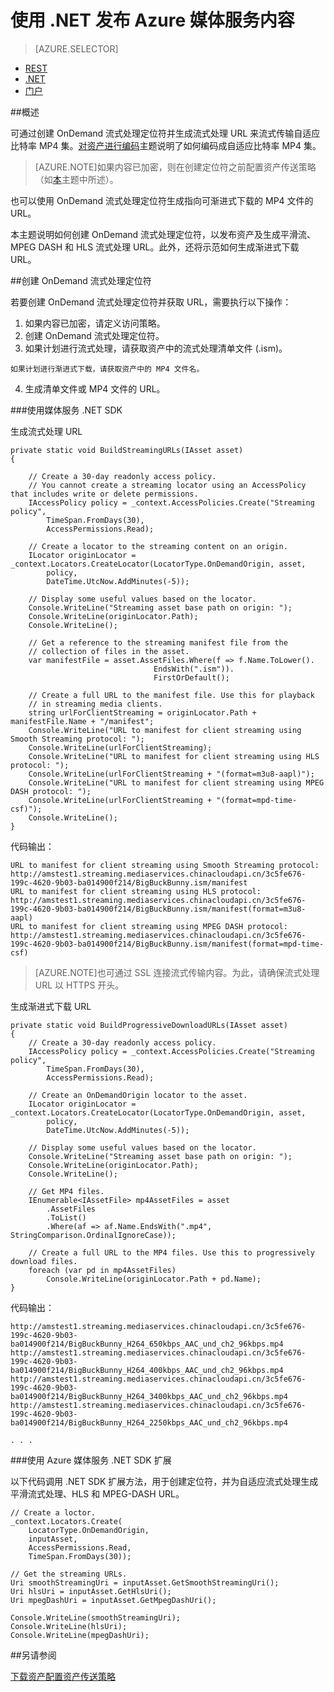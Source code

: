 <properties 
	pageTitle="使用 .NET 发布 Azure 媒体服务内容" 
	description="了解如何创建用于生成流式处理 URL 的定位符。代码示例用 C# 编写且使用适用于 .NET 的媒体服务 SDK。" 
	authors="juliako" 
	manager="erikre" 
	editor="" 
	services="media-services" 
	documentationCenter=""/>  


<tags 
	ms.service="media-services" 
	ms.workload="media" 
	ms.tgt_pltfrm="na" 
	ms.devlang="na" 
	ms.topic="article" 
	ms.date="08/30/2016"
	wacn.date=""
	ms.author="juliako"/>


# 使用 .NET 发布 Azure 媒体服务内容
 
> [AZURE.SELECTOR]
- [REST](/documentation/articles/media-services-rest-deliver-streaming-content/)
- [.NET](/documentation/articles/media-services-deliver-streaming-content/)
- [门户](/documentation/articles/media-services-portal-publish/)

##概述

可通过创建 OnDemand 流式处理定位符并生成流式处理 URL 来流式传输自适应比特率 MP4 集。[对资产进行编码](/documentation/articles/media-services-encode-asset/)主题说明了如何编码成自适应比特率 MP4 集。

>[AZURE.NOTE]如果内容已加密，则在创建定位符之前配置资产传送策略（如[本](/documentation/articles/media-services-dotnet-configure-asset-delivery-policy/)主题中所述）。

也可以使用 OnDemand 流式处理定位符生成指向可渐进式下载的 MP4 文件的 URL。

本主题说明如何创建 OnDemand 流式处理定位符，以发布资产及生成平滑流、MPEG DASH 和 HLS 流式处理 URL。此外，还将示范如何生成渐进式下载 URL。
  	 
##创建 OnDemand 流式处理定位符

若要创建 OnDemand 流式处理定位符并获取 URL，需要执行以下操作：

   1. 如果内容已加密，请定义访问策略。
   2. 创建 OnDemand 流式处理定位符。
   3. 如果计划进行流式处理，请获取资产中的流式处理清单文件 (.ism)。
   		
	如果计划进行渐进式下载，请获取资产中的 MP4 文件名。
   4. 生成清单文件或 MP4 文件的 URL。
   

###使用媒体服务 .NET SDK 

生成流式处理 URL

	private static void BuildStreamingURLs(IAsset asset)
	{
	
	    // Create a 30-day readonly access policy. 
      	// You cannot create a streaming locator using an AccessPolicy that includes write or delete permissions.
	    IAccessPolicy policy = _context.AccessPolicies.Create("Streaming policy",
	        TimeSpan.FromDays(30),
	        AccessPermissions.Read);
	
	    // Create a locator to the streaming content on an origin. 
	    ILocator originLocator = _context.Locators.CreateLocator(LocatorType.OnDemandOrigin, asset,
	        policy,
	        DateTime.UtcNow.AddMinutes(-5));
	
	    // Display some useful values based on the locator.
	    Console.WriteLine("Streaming asset base path on origin: ");
	    Console.WriteLine(originLocator.Path);
	    Console.WriteLine();
	
	    // Get a reference to the streaming manifest file from the  
	    // collection of files in the asset. 
	    var manifestFile = asset.AssetFiles.Where(f => f.Name.ToLower().
	                                EndsWith(".ism")).
	                                FirstOrDefault();
	    
	    // Create a full URL to the manifest file. Use this for playback
	    // in streaming media clients. 
	    string urlForClientStreaming = originLocator.Path + manifestFile.Name + "/manifest";
	    Console.WriteLine("URL to manifest for client streaming using Smooth Streaming protocol: ");
	    Console.WriteLine(urlForClientStreaming);
	    Console.WriteLine("URL to manifest for client streaming using HLS protocol: ");
	    Console.WriteLine(urlForClientStreaming + "(format=m3u8-aapl)");
	    Console.WriteLine("URL to manifest for client streaming using MPEG DASH protocol: ");
	    Console.WriteLine(urlForClientStreaming + "(format=mpd-time-csf)"); 
	    Console.WriteLine();
	}

代码输出：
	
	URL to manifest for client streaming using Smooth Streaming protocol:
	http://amstest1.streaming.mediaservices.chinacloudapi.cn/3c5fe676-199c-4620-9b03-ba014900f214/BigBuckBunny.ism/manifest
	URL to manifest for client streaming using HLS protocol:
	http://amstest1.streaming.mediaservices.chinacloudapi.cn/3c5fe676-199c-4620-9b03-ba014900f214/BigBuckBunny.ism/manifest(format=m3u8-aapl)
	URL to manifest for client streaming using MPEG DASH protocol:
	http://amstest1.streaming.mediaservices.chinacloudapi.cn/3c5fe676-199c-4620-9b03-ba014900f214/BigBuckBunny.ism/manifest(format=mpd-time-csf)
	

>[AZURE.NOTE]也可通过 SSL 连接流式传输内容。为此，请确保流式处理 URL 以 HTTPS 开头。

生成渐进式下载 URL

	private static void BuildProgressiveDownloadURLs(IAsset asset)
	{
	    // Create a 30-day readonly access policy. 
	    IAccessPolicy policy = _context.AccessPolicies.Create("Streaming policy",
	        TimeSpan.FromDays(30),
	        AccessPermissions.Read);
	
	    // Create an OnDemandOrigin locator to the asset. 
	    ILocator originLocator = _context.Locators.CreateLocator(LocatorType.OnDemandOrigin, asset,
	        policy,
	        DateTime.UtcNow.AddMinutes(-5));
	
	    // Display some useful values based on the locator.
	    Console.WriteLine("Streaming asset base path on origin: ");
	    Console.WriteLine(originLocator.Path);
	    Console.WriteLine();
	
	    // Get MP4 files.
	    IEnumerable<IAssetFile> mp4AssetFiles = asset
	        .AssetFiles
	        .ToList()
	        .Where(af => af.Name.EndsWith(".mp4", StringComparison.OrdinalIgnoreCase));
	            
	    // Create a full URL to the MP4 files. Use this to progressively download files.
	    foreach (var pd in mp4AssetFiles)
	        Console.WriteLine(originLocator.Path + pd.Name);
	}

代码输出：
	
	http://amstest1.streaming.mediaservices.chinacloudapi.cn/3c5fe676-199c-4620-9b03-ba014900f214/BigBuckBunny_H264_650kbps_AAC_und_ch2_96kbps.mp4
	http://amstest1.streaming.mediaservices.chinacloudapi.cn/3c5fe676-199c-4620-9b03-ba014900f214/BigBuckBunny_H264_400kbps_AAC_und_ch2_96kbps.mp4
	http://amstest1.streaming.mediaservices.chinacloudapi.cn/3c5fe676-199c-4620-9b03-ba014900f214/BigBuckBunny_H264_3400kbps_AAC_und_ch2_96kbps.mp4
	http://amstest1.streaming.mediaservices.chinacloudapi.cn/3c5fe676-199c-4620-9b03-ba014900f214/BigBuckBunny_H264_2250kbps_AAC_und_ch2_96kbps.mp4
	
	. . . 

###使用 Azure 媒体服务 .NET SDK 扩展

以下代码调用 .NET SDK 扩展方法，用于创建定位符，并为自适应流式处理生成平滑流式处理、HLS 和 MPEG-DASH URL。

	// Create a loctor.
	_context.Locators.Create(
	    LocatorType.OnDemandOrigin,
	    inputAsset,
	    AccessPermissions.Read,
	    TimeSpan.FromDays(30));
	
	// Get the streaming URLs.
	Uri smoothStreamingUri = inputAsset.GetSmoothStreamingUri();
	Uri hlsUri = inputAsset.GetHlsUri();
	Uri mpegDashUri = inputAsset.GetMpegDashUri();
	
	Console.WriteLine(smoothStreamingUri);
	Console.WriteLine(hlsUri);
	Console.WriteLine(mpegDashUri);



##另请参阅

[下载资产](/documentation/articles/media-services-deliver-asset-download/)[配置资产传送策略](/documentation/articles/media-services-dotnet-configure-asset-delivery-policy/)

<!---HONumber=Mooncake_Quality_Review_1118_2016-->